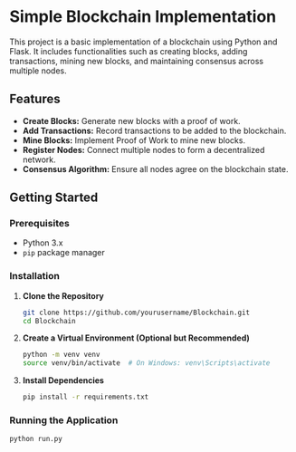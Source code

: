 # Simple Blockchain Implementation

This project is a basic implementation of a blockchain using Python and Flask. It includes functionalities such as creating blocks, adding transactions, mining new blocks, and maintaining consensus across multiple nodes.

## Features

- **Create Blocks:** Generate new blocks with a proof of work.
- **Add Transactions:** Record transactions to be added to the blockchain.
- **Mine Blocks:** Implement Proof of Work to mine new blocks.
- **Register Nodes:** Connect multiple nodes to form a decentralized network.
- **Consensus Algorithm:** Ensure all nodes agree on the blockchain state.

## Getting Started

### Prerequisites

- Python 3.x
- `pip` package manager

### Installation

1. **Clone the Repository**

    ```bash
    git clone https://github.com/yourusername/Blockchain.git
    cd Blockchain
    ```

2. **Create a Virtual Environment (Optional but Recommended)**

    ```bash
    python -m venv venv
    source venv/bin/activate  # On Windows: venv\Scripts\activate
    ```

3. **Install Dependencies**

    ```bash
    pip install -r requirements.txt
    ```

### Running the Application

```bash
python run.py
